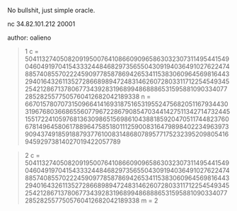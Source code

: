 No bullshit, just simple oracle.

nc 34.82.101.212 20001

author: oalieno

> 1
c = 50411327405082091950076410866090965863032307311495441549046049197041543332448468297356550430919403649102762247488574085570222459097785878694265341153830609645698164432940164326113527286689894724831462607280331171225454934525421286713780677343928319689948688865315958810903340772852825577505760412682042189338
n = 66701578070731509664141693187516531955247568205116793443031967680366865560779672286790854703441427511342714732445155172241059768136309865156986104388185920470511744823760678149645806178896475851801112590083164798984022349639739094374918591887937761008314868078957717523239520980541694592973814027019422057789

> 2
c = 50411327405082091950076410866090965863032307311495441549046049197041543332448468297356550430919403649102762247488574085570222459097785878694265341153830609645698164432940164326113527286689894724831462607280331171225454934525421286713780677343928319689948688865315958810903340772852825577505760412682042189338
m = 2
